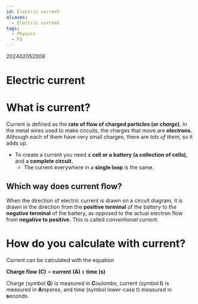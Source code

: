 ```yaml
---
id: Electric current
aliases:
  - Electric current
tags:
  - Physics
  - P3
---
```

202402052008

# Electric current

# What is current?

Current is defined as the **rate of flow of charged particles (or *charge*)**. In the metal wires used to make circuits, the charges that move are **electrons.** Although each of them have very small charges, there are *lots of them,* so it adds up.

- To create a current you need a **cell or a battery (a collection of cells)**, and a **complete circuit.**
    - The current everywhere in a **single loop** is the same.

## Which way does current flow?

When the direction of electric current is drawn on a circuit diagram, it is drawn in the direction from the **positive terminal** of the battery to the **negative terminal** of the battery, as opposed to the actual electron flow from **negative to positive.** This is called *conventional current.* 

# How do you calculate with current?

Current can be calculated with the equation

**Charge flow (C)** = **current (A)** x **time (s)** 

Charge (symbol **Q**) is measured in **C**oulombs, current (symbol **I**) is measured in **A**mperes, and time (symbol lower-case t) measured in **s**econds.

